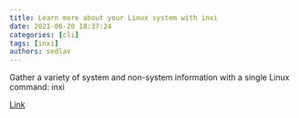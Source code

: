```yaml
---
title: Learn more about your Linux system with inxi 
date: 2021-06-20 18:37:24
categories: [cli]
tags: [inxi]
authors: sedlav
---
```


Gather a variety of system and non-system information with a single Linux command: inxi

[Link](https://www.redhat.com/sysadmin/learn-more-inxi)
